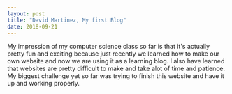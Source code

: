```yaml
---
layout: post
title: "David Martinez, My first Blog"
date: 2018-09-21
---
```

My impression of my computer science class so far is that it's actually pretty fun and exciting because just recently we learned how to make our own website and now we are using it as a learning blog. I also have learned that websites are pretty difficult to make and take alot of time and patience. My biggest challenge yet so far was trying to finish this website and have it up and working properly.
